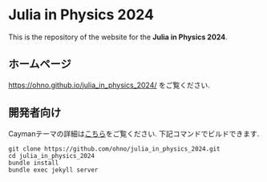 # Julia in Physics 2024

This is the repository of the website for the **Julia in Physics 2024**. 

## ホームページ

https://ohno.github.io/julia_in_physics_2024/ をご覧ください.

## 開発者向け

Caymanテーマの詳細は[こちら](https://github.com/pages-themes/cayman)をご覧ください. 下記コマンドでビルドできます.

```
git clone https://github.com/ohno/julia_in_physics_2024.git
cd julia_in_physics_2024
bundle install
bundle exec jekyll server
```
